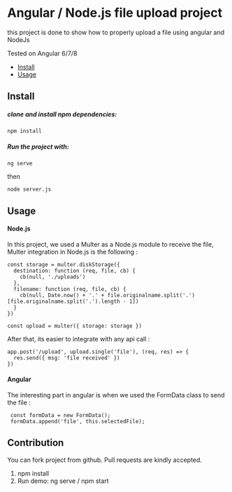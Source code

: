 
# Angular / Node.js file upload project

  

this project is done to show how to properly upload a file using angular and NodeJs
  
Tested on Angular 6/7/8

* [Install](#install)
* [Usage](#usage)

 
## Install
##### clone and install npm dependencies:

    npm install

##### Run the project with:
```
ng serve 
```
then
```
node server.js
```
## Usage
#### Node.js

In this project, we used a Multer as a Node.js module to receive the file, Multer integration in Node.js is the following : 

``` const multer = require('multer')
const storage = multer.diskStorage({
  destination: function (req, file, cb) {
    cb(null, './uploads')
  },
  filename: function (req, file, cb) {
    cb(null, Date.now() + '.' + file.originalname.split('.')[file.originalname.split('.').length - 1])
  }
})

const upload = multer({ storage: storage })
```

After that, its easier to integrate with any api call : 

```
app.post('/upload', upload.single('file'), (req, res) => {
  res.send({ msg: 'file received' })
})
```
#### Angular

The interesting part in angular is when we used the FormData class to send the file :

```
 const formData = new FormData();
 formData.append('file', this.selectedFile);
```

 

## Contribution

You can fork project from github. Pull requests are kindly accepted.
1. npm install
3. Run demo: ng serve / npm start
